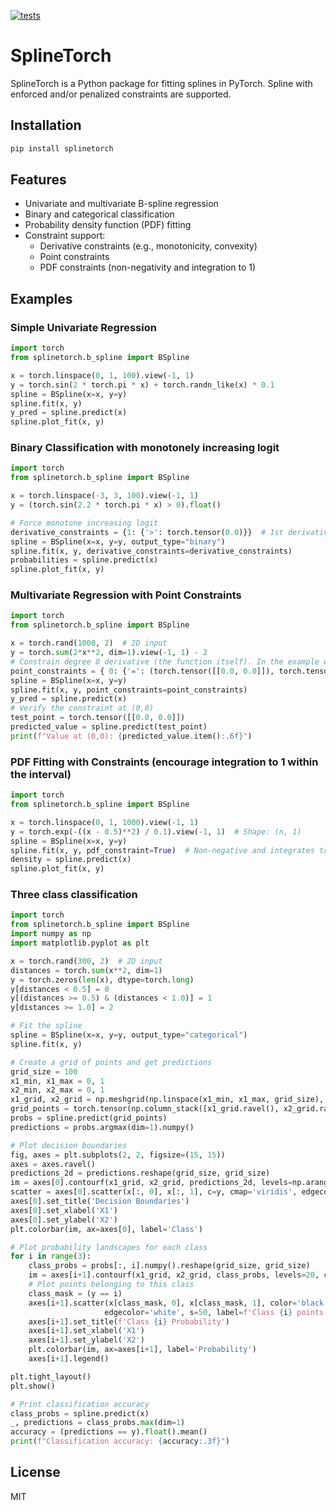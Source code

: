 [![tests](https://github.com/joakimwallmark/irtorch/actions/workflows/tests.yml/badge.svg)](https://github.com/joakimwallmark/irtorch/actions/workflows/tests.yml)

# SplineTorch

SplineTorch is a Python package for fitting splines in PyTorch. Spline with enforced and/or penalized constraints are supported.

## Installation

```bash
pip install splinetorch
```

## Features

- Univariate and multivariate B-spline regression
- Binary and categorical classification
- Probability density function (PDF) fitting
- Constraint support:
  - Derivative constraints (e.g., monotonicity, convexity)
  - Point constraints
  - PDF constraints (non-negativity and integration to 1)

## Examples

### Simple Univariate Regression

```python
import torch
from splinetorch.b_spline import BSpline

x = torch.linspace(0, 1, 100).view(-1, 1)
y = torch.sin(2 * torch.pi * x) + torch.randn_like(x) * 0.1
spline = BSpline(x=x, y=y)
spline.fit(x, y)
y_pred = spline.predict(x)
spline.plot_fit(x, y)
```

### Binary Classification with monotonely increasing logit

```python
import torch
from splinetorch.b_spline import BSpline

x = torch.linspace(-3, 3, 100).view(-1, 1)
y = (torch.sin(2.2 * torch.pi * x) > 0).float()

# Force monotone increasing logit
derivative_constraints = {1: {'>': torch.tensor(0.0)}}  # 1st derivative > 0
spline = BSpline(x=x, y=y, output_type="binary")
spline.fit(x, y, derivative_constraints=derivative_constraints)
probabilities = spline.predict(x)
spline.plot_fit(x, y)
```

### Multivariate Regression with Point Constraints

```python
import torch
from splinetorch.b_spline import BSpline

x = torch.rand(1000, 2)  # 2D input
y = torch.sum(2*x**2, dim=1).view(-1, 1) - 2
# Constrain degree 0 derivative (the function itself). In the example we want both x values of 0 to return 0.
point_constraints = { 0: {'=': (torch.tensor([[0.0, 0.0]]), torch.tensor([[0.0]]))} }
spline = BSpline(x=x, y=y)
spline.fit(x, y, point_constraints=point_constraints)
y_pred = spline.predict(x)
# Verify the constraint at (0,0)
test_point = torch.tensor([[0.0, 0.0]])
predicted_value = spline.predict(test_point)
print(f"Value at (0,0): {predicted_value.item():.6f}")
```

### PDF Fitting with Constraints (encourage integration to 1 within the interval)

```python
import torch
from splinetorch.b_spline import BSpline

x = torch.linspace(0, 1, 1000).view(-1, 1)
y = torch.exp(-((x - 0.5)**2) / 0.1).view(-1, 1)  # Shape: (n, 1)
spline = BSpline(x=x, y=y)
spline.fit(x, y, pdf_constraint=True)  # Non-negative and integrates to 1
density = spline.predict(x)
spline.plot_fit(x, y)
```

### Three class classification

```python
import torch
from splinetorch.b_spline import BSpline
import numpy as np
import matplotlib.pyplot as plt

x = torch.rand(300, 2)  # 2D input
distances = torch.sum(x**2, dim=1)
y = torch.zeros(len(x), dtype=torch.long)
y[distances < 0.5] = 0
y[(distances >= 0.5) & (distances < 1.0)] = 1
y[distances >= 1.0] = 2

# Fit the spline
spline = BSpline(x=x, y=y, output_type="categorical")
spline.fit(x, y)

# Create a grid of points and get predictions
grid_size = 100
x1_min, x1_max = 0, 1
x2_min, x2_max = 0, 1
x1_grid, x2_grid = np.meshgrid(np.linspace(x1_min, x1_max, grid_size), np.linspace(x2_min, x2_max, grid_size))
grid_points = torch.tensor(np.column_stack([x1_grid.ravel(), x2_grid.ravel()]), dtype=torch.float32)
probs = spline.predict(grid_points)
predictions = probs.argmax(dim=1).numpy()

# Plot decision boundaries
fig, axes = plt.subplots(2, 2, figsize=(15, 15))
axes = axes.ravel()
predictions_2d = predictions.reshape(grid_size, grid_size)
im = axes[0].contourf(x1_grid, x2_grid, predictions_2d, levels=np.arange(4)-0.5, cmap='viridis')
scatter = axes[0].scatter(x[:, 0], x[:, 1], c=y, cmap='viridis', edgecolor='black', s=50)
axes[0].set_title('Decision Boundaries')
axes[0].set_xlabel('X1')
axes[0].set_ylabel('X2')
plt.colorbar(im, ax=axes[0], label='Class')

# Plot probability landscapes for each class
for i in range(3):
    class_probs = probs[:, i].numpy().reshape(grid_size, grid_size)
    im = axes[i+1].contourf(x1_grid, x2_grid, class_probs, levels=20, cmap='RdYlBu')
    # Plot points belonging to this class
    class_mask = (y == i)
    axes[i+1].scatter(x[class_mask, 0], x[class_mask, 1], color='black', 
                     edgecolor='white', s=50, label=f'Class {i} points')
    axes[i+1].set_title(f'Class {i} Probability')
    axes[i+1].set_xlabel('X1')
    axes[i+1].set_ylabel('X2')
    plt.colorbar(im, ax=axes[i+1], label='Probability')
    axes[i+1].legend()

plt.tight_layout()
plt.show()

# Print classification accuracy
class_probs = spline.predict(x)
_, predictions = class_probs.max(dim=1)
accuracy = (predictions == y).float().mean()
print(f"Classification accuracy: {accuracy:.3f}")
```

## License

MIT




